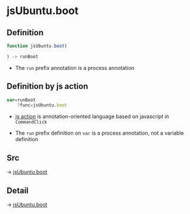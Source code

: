 # jsUbuntu.boot

## Definition

```js.js
function jsUbuntu.boot(

) -> runBoot
```

- The `run` prefix annotation is a process annotation
## Definition by js action

```js.js
var=runBoot
	?func=jsUbuntu.boot

```

- [js action](#) is annotation-oriented language based on javascript in `CommandClick`

- The `run` prefix definition on `var` is a process annotation, not a variable definition

## Src

-> [jsUbuntu.boot](https://github.com/puutaro/CommandClick/blob/master/app/src/main/java/com/puutaro/commandclick/fragment_lib/terminal_fragment/js_interface/JsUbuntu.kt#L232)

## Detail

-> [jsUbuntu.boot](https://github.com/puutaro/CommandClick/blob/master/md/developer/js_interface/details/JsUbuntu/boot.md)
